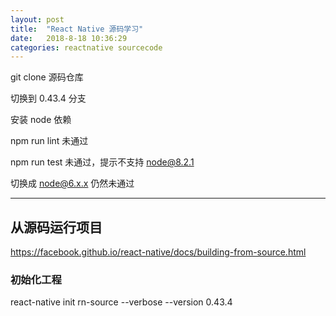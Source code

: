 ```yaml
---
layout: post
title:  "React Native 源码学习"
date:   2018-8-18 10:36:29
categories: reactnative sourcecode
---
```


git clone 源码仓库

切换到 0.43.4 分支

安装 node 依赖

npm run lint 未通过

npm run test 未通过，提示不支持 node@8.2.1

切换成 node@6.x.x 仍然未通过

----

## 从源码运行项目

https://facebook.github.io/react-native/docs/building-from-source.html

### 初始化工程

react-native init rn-source --verbose --version 0.43.4